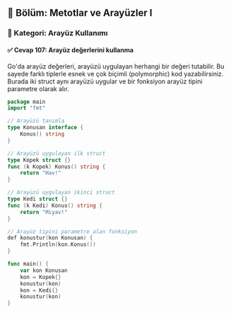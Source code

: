 ## 📘 Bölüm: Metotlar ve Arayüzler I  
### 🔹 Kategori: Arayüz Kullanımı  
#### ✅ Cevap 107: Arayüz değerlerini kullanma

Go'da arayüz değerleri, arayüzü uygulayan herhangi bir değeri tutabilir. Bu sayede farklı tiplerle esnek ve çok biçimli (polymorphic) kod yazabilirsiniz. Burada iki struct aynı arayüzü uygular ve bir fonksiyon arayüz tipini parametre olarak alır.

```go
package main
import "fmt"

// Arayüzü tanımla
type Konusan interface {
    Konus() string
}

// Arayüzü uygulayan ilk struct
type Kopek struct {}
func (k Kopek) Konus() string {
    return "Hav!"
}

// Arayüzü uygulayan ikinci struct
type Kedi struct {}
func (k Kedi) Konus() string {
    return "Miyav!"
}

// Arayüz tipini parametre alan fonksiyon
def konustur(kon Konusan) {
    fmt.Println(kon.Konus())
}

func main() {
    var kon Konusan
    kon = Kopek{}
    konustur(kon)
    kon = Kedi{}
    konustur(kon)
}
```
